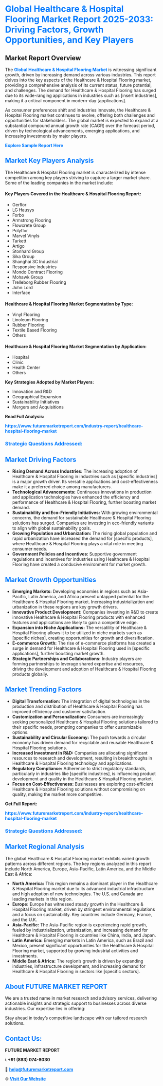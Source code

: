 <h1 style="color: #007BFF;">Global Healthcare & Hospital Flooring Market Report 2025-2033: Driving Factors, Growth Opportunities, and Key Players</h1>

<section id="overview">
<h2>Market Report Overview</h2>
<p>The <a href="https://www.futuremarketreport.com/industry-report/healthcare-hospital-flooring-market" style="color: #007BFF; text-decoration: none;"><strong>Global Healthcare & Hospital Flooring Market</strong></a> is witnessing significant growth, driven by increasing demand across various industries. This report delves into the key aspects of the Healthcare & Hospital Flooring market, providing a comprehensive analysis of its current status, future potential, and challenges. The demand for Healthcare & Hospital Flooring has surged due to its wide-ranging applications in industries such as [insert industries], making it a critical component in modern-day [applications].</p>
<p>As consumer preferences shift and industries innovate, the Healthcare & Hospital Flooring market continues to evolve, offering both challenges and opportunities for stakeholders. The global market is expected to expand at a substantial compound annual growth rate (CAGR) over the forecast period, driven by technological advancements, emerging applications, and increasing investments by major players.</p>
</section>

<section id="overview">
<p><a href="https://www.futuremarketreport.com/request-sample/reportId=79655" style="color: #007BFF; text-decoration: none;"><strong>Explore Sample Report Here</strong></a></p>
</section>

<section id="key-players">
<h2 style="color: #007BFF;">Market Key Players Analysis</h2>
<p>The Healthcare & Hospital Flooring market is characterized by intense competition among key players striving to capture a larger market share. Some of the leading companies in the market include:</p>
<h4>Key Players Covered in the Healthcare & Hospital Flooring Report:</h4>
<ul><li>Gerflor</li><li>LG Hausys</li><li>Forbo</li><li>Armstrong Flooring</li><li>Flowcrete Group</li><li>Polyflor</li><li>Marvel Vinyls</li><li>Tarkett</li><li>Artigo</li><li>Stonhard Group</li><li>Sika Group</li><li>Shanghai 3C Industrial</li><li>Responsive Industries</li><li>Mondo Contract Flooring</li><li>Mohawk Group</li><li>Trelleborg Rubber Flooring</li><li>John Lord</li><li>Interface</li></ul>
<h4>Healthcare & Hospital Flooring Market Segmentation by Type:</h4>
<ul><li>Vinyl Flooring</li><li>Linoleum Flooring</li><li>Rubber Flooring</li><li>Textile Based Flooring</li><li>Others</li></ul>

<h4>Healthcare & Hospital Flooring Market Segmentation by Application:</h4>
<ul><li>Hospital</li><li>Clinic</li><li>Health Center</li><li>Others</li></ul>
<p><strong>Key Strategies Adopted by Market Players:</strong></p>
<ul>
<li>Innovation and R&D</li>
<li>Geographical Expansion</li>
<li>Sustainability Initiatives</li>
<li>Mergers and Acquisitions</li>
</ul>
</section>

<section>
<p><strong>Read Full Analysis: </strong></p><a href="https://www.futuremarketreport.com/industry-report/healthcare-hospital-flooring-market" style="color: #007BFF; text-decoration: none;"><strong>https://www.futuremarketreport.com/industry-report/healthcare-hospital-flooring-market</strong></a>
<h3 style="color: #007BFF;">Strategic Questions Addressed:</h3>
</section>

<section id="driving-factors">
<h2 style="color: #007BFF;">Market Driving Factors</h2>
<ul>
<li><strong>Rising Demand Across Industries:</strong> The increasing adoption of Healthcare & Hospital Flooring in industries such as [specific industries] is a major growth driver. Its versatile applications and cost-effectiveness make it a preferred choice among manufacturers.</li>
<li><strong>Technological Advancements:</strong> Continuous innovations in production and application technologies have enhanced the efficiency and performance of Healthcare & Hospital Flooring, further boosting market demand.</li>
<li><strong>Sustainability and Eco-Friendly Initiatives:</strong> With growing environmental concerns, the demand for sustainable Healthcare & Hospital Flooring solutions has surged. Companies are investing in eco-friendly variants to align with global sustainability goals.</li>
<li><strong>Growing Population and Urbanization:</strong> The rising global population and rapid urbanization have increased the demand for [specific products], where Healthcare & Hospital Flooring plays a vital role in meeting consumer needs.</li>
<li><strong>Government Policies and Incentives:</strong> Supportive government regulations and incentives for industries using Healthcare & Hospital Flooring have created a conducive environment for market growth.</li>
</ul>
</section>

<section id="growth-opportunities">
<h2 style="color: #007BFF;">Market Growth Opportunities</h2>
<ul>
<li><strong>Emerging Markets:</strong> Developing economies in regions such as Asia-Pacific, Latin America, and Africa present untapped potential for the Healthcare & Hospital Flooring market. Increasing industrialization and urbanization in these regions are key growth drivers.</li>
<li><strong>Innovative Product Development:</strong> Companies investing in R&D to create innovative Healthcare & Hospital Flooring products with enhanced features and applications are likely to gain a competitive edge.</li>
<li><strong>Expansion into Niche Applications:</strong> The versatility of Healthcare & Hospital Flooring allows it to be utilized in niche markets such as [specific niches], creating opportunities for growth and diversification.</li>
<li><strong>E-commerce Growth:</strong> The rise of e-commerce platforms has created a surge in demand for Healthcare & Hospital Flooring used in [specific applications], further boosting market growth.</li>
<li><strong>Strategic Partnerships and Collaborations:</strong> Industry players are forming partnerships to leverage shared expertise and resources, driving the development and adoption of Healthcare & Hospital Flooring products globally.</li>
</ul>
</section>

<section id="trending-factors">
<h2 style="color: #007BFF;">Market Trending Factors</h2>
<ul>
<li><strong>Digital Transformation:</strong> The integration of digital technologies in the production and distribution of Healthcare & Hospital Flooring has improved efficiency and customer satisfaction.</li>
<li><strong>Customization and Personalization:</strong> Consumers are increasingly seeking personalized Healthcare & Hospital Flooring solutions tailored to their specific needs, prompting companies to offer customizable options.</li>
<li><strong>Sustainability and Circular Economy:</strong> The push towards a circular economy has driven demand for recyclable and reusable Healthcare & Hospital Flooring solutions.</li>
<li><strong>Increased Investment in R&D:</strong> Companies are allocating significant resources to research and development, resulting in breakthroughs in Healthcare & Hospital Flooring technology and applications.</li>
<li><strong>Regulatory Compliance:</strong> Adherence to strict regulatory standards, particularly in industries like [specific industries], is influencing product development and quality in the Healthcare & Hospital Flooring market.</li>
<li><strong>Focus on Cost-Effectiveness:</strong> Businesses are exploring cost-efficient Healthcare & Hospital Flooring solutions without compromising on quality, making the market more competitive.</li>
</ul>
</section>

<section>
<p><strong>Get Full Report: </strong></p><a href="https://www.futuremarketreport.com/industry-report/healthcare-hospital-flooring-market" style="color: #007BFF; text-decoration: none;"><strong>https://www.futuremarketreport.com/industry-report/healthcare-hospital-flooring-market</strong></a>
<h3 style="color: #007BFF;">Strategic Questions Addressed:</h3>
</section>


<section id="regional-analysis">
<h2 style="color: #007BFF;">Market Regional Analysis</h2>
<p>The global Healthcare & Hospital Flooring market exhibits varied growth patterns across different regions. The key regions analyzed in this report include North America, Europe, Asia-Pacific, Latin America, and the Middle East & Africa:</p>
<ul>
<li><strong>North America:</strong> This region remains a dominant player in the Healthcare & Hospital Flooring market due to its advanced industrial infrastructure and high adoption of new technologies. The U.S. and Canada are leading markets in this region.</li>
<li><strong>Europe:</strong> Europe has witnessed steady growth in the Healthcare & Hospital Flooring market, driven by stringent environmental regulations and a focus on sustainability. Key countries include Germany, France, and the U.K.</li>
<li><strong>Asia-Pacific:</strong> The Asia-Pacific region is experiencing rapid growth, fueled by industrialization, urbanization, and increasing demand for Healthcare & Hospital Flooring in countries like China, India, and Japan.</li>
<li><strong>Latin America:</strong> Emerging markets in Latin America, such as Brazil and Mexico, present significant opportunities for the Healthcare & Hospital Flooring market, supported by growing industrial activities and investments.</li>
<li><strong>Middle East & Africa:</strong> The region’s growth is driven by expanding industries, infrastructure development, and increasing demand for Healthcare & Hospital Flooring in sectors like [specific sectors].</li>
</ul>
</section>

<footer>
<h2 style="color: #007BFF;">About FUTURE MARKET REPORT</h2>
<p>We are a trusted name in market research and advisory services, delivering actionable insights and strategic support to businesses across diverse industries. Our expertise lies in offering:</p>

<p>Stay ahead in today’s competitive landscape with our tailored research solutions.</p>

<h2 style="color: #007BFF;">Contact Us:</h2>
<p><strong>FUTURE MARKET REPORT</strong></p>
<p>📞 <strong>+91 (883) 074-8030</strong></p>
<p>📧 <strong><a href="mailto:help@futuremarketreport.com" style="color: #007BFF;">help@futuremarketreport.com</a></strong></p>
<p>🌐 <strong><a href="https://www.futuremarketreport.com/" style="color: #007BFF;">Visit Our Website</a></strong></p>
</footer>